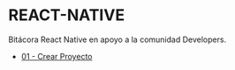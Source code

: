 # REACT-NATIVE

Bitácora React Native en apoyo a la comunidad Developers.


- [01 - Crear Proyecto](https://github.com/fabianmelomaciel/REACT-NATIVE/blob/main/01-%20Crear%20Proyecto/documento.md)


